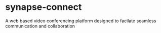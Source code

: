 # synapse-connect
A web based video conferencing platform designed to facilate seamless communication and collaboration
